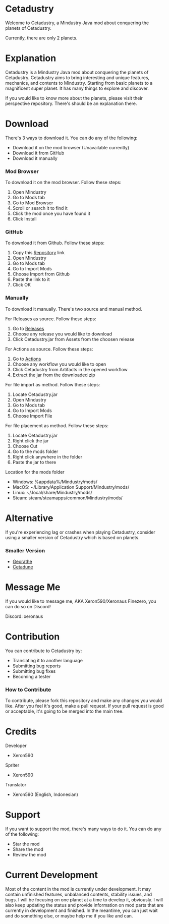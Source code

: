 # Cetadustry
Welcome to Cetadustry, a Mindustry Java mod about conquering the planets of Cetadustry.

Currently, there are only 2 planets.

# Explanation
Cetadustry is a Mindustry Java mod about conquering the planets of Cetadustry. Cetadustry aims to bring interesting and unique features, mechanics, and contents to Mindustry. Starting from basic planets to a magnificent super planet. It has many things to explore and discover.

If you would like to know more about the planets, please visit their perspective repository. There's should be an explanation there.

# Download
There's 3 ways to download it. You can do any of the following:
- Download it on the mod browser (Unavailable currently)
- Download it from GitHub
- Download it manually 

### Mod Browser
To download it on the mod browser. Follow these steps:

1. Open Mindustry
2. Go to Mods tab
3. Go to Mod Browser
4. Scroll or search it to find it
5. Click the mod once you have found it
6. Click Install

### GitHub
To download it from Github. Follow these steps:

1. Copy this [Repository](https://github.com/Xeron590/Cetadustry) link
2. Open Mindustry
3. Go to Mods tab
4. Go to Import Mods
5. Choose Import from Github
6. Paste the link to it
7. Click OK

### Manually 
To download it manually. There's two source and manual method.

For Releases as source. Follow these steps:

1. Go to [Releases](https://github.com/Xeron590/Cetadustry/releases)
2. Choose any release you would like to download
3. Click Cetadustry.jar from Assets from the choosen release

For Actions as source. Follow these steps:

1. Go to [Actions](https://github.com/Xeron590/Cetadustry/actions)
2. Choose any workflow you would like to open
3. Click Cetadustry from Artifacts in the opened workflow
4. Extract the jar from the downloaded zip

For file import as method. Follow these steps:

1. Locate Cetadustry.jar
2. Open Mindustry
3. Go to Mods tab
4. Go to Import Mods
5. Choose Import File

For file placement as method. Follow these steps:

1. Locate Cetadustry.jar
2. Right click the jar
3. Choose Cut
4. Go to the mods folder
5. Right click anywhere in the folder
6. Paste the jar to there

Location for the mods folder
- Windows: %appdata%/Mindustry/mods/
- MacOS: ~/Library/Application Support/Mindustry/mods/
- Linux: ~/.local/share/Mindustry/mods/
- Steam: steam/steamapps/common/Mindustry/mods/

# Alternative
If you're experiencing lag or crashes when playing Cetadustry, consider using a smaller version of Cetadustry which is based on planets.

### Smaller Version
- [Georathe](https://github.com/Xeron590/CetadustryGeorathe/releases)
- [Cetadune](https://github.com/Xeron590/CetadustryCetadune/releases)

# Message Me
If you would like to message me, AKA Xeron590/Xeronaus Finezero, you can do so on Discord!

Discord: xeronaus

# Contribution
You can contribute to Cetadustry by:
- Translating it to another language
- Submitting bug reports
- Submitting bug fixes
- Becoming a tester

### How to Contribute
To contribute, please fork this repository and make any changes you would like. After you feel it's good, make a pull request. If your pull request is good or acceptable, it's going to be merged into the main tree.

# Credits

Developer
- Xeron590

Spriter
- Xeron590

Translator
- Xeron590 (English, Indonesian)

# Support 
If you want to support the mod, there's many ways to do it. You can do any of the following:
- Star the mod
- Share the mod
- Review the mod 

# Current Development
Most of the content in the mod is currently under development. It may contain unfinished features, unbalanced contents, stability issues, and bugs. I will be focusing on one planet at a time to develop it, obviously. I will also keep updating the status and provide information on mod parts that are currently in development and finished. In the meantime, you can just wait and do something else, or maybe help me if you like and can.
